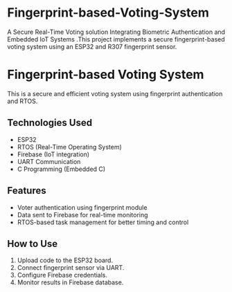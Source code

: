 # Fingerprint-based-Voting-System
 A Secure Real-Time Voting solution Integrating Biometric Authentication and Embedded IoT Systems .This project implements a secure fingerprint-based voting system using an ESP32 and R307 fingerprint sensor.  


# Fingerprint-based Voting System

This is a secure and efficient voting system using fingerprint authentication and RTOS.

##  Technologies Used
- ESP32
- RTOS (Real-Time Operating System)
- Firebase (IoT integration)
- UART Communication
- C Programming (Embedded C)

##  Features
- Voter authentication using fingerprint module
- Data sent to Firebase for real-time monitoring
- RTOS-based task management for better timing and control

##  How to Use
1. Upload code to the ESP32 board.
2. Connect fingerprint sensor via UART.
3. Configure Firebase credentials.
4. Monitor results in Firebase database.


